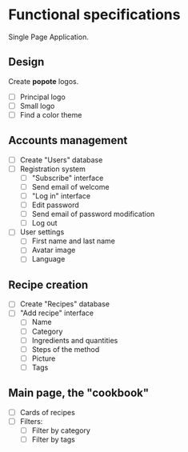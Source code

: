 # Functional specifications

Single Page Application.

## Design

Create **popote** logos.

- [ ] Principal logo
- [ ] Small logo
- [ ] Find a color theme

## Accounts management

- [ ] Create "Users" database
- [ ] Registration system
    - [ ] "Subscribe" interface
    - [ ] Send email of welcome
    - [ ] "Log in" interface
    - [ ] Edit password
    - [ ] Send email of password modification
    - [ ] Log out
- [ ] User settings
    - [ ] First name and last name
    - [ ] Avatar image
    - [ ] Language

## Recipe creation

- [ ] Create "Recipes" database
- [ ] "Add recipe" interface
    - [ ] Name
    - [ ] Category
    - [ ] Ingredients and quantities
    - [ ] Steps of the method
    - [ ] Picture
    - [ ] Tags
    
## Main page, the "cookbook"

- [ ] Cards of recipes
- [ ] Filters:
    - [ ] Filter by category
    - [ ] Filter by tags